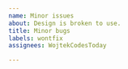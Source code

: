 ```yaml
---
name: Minor issues
about: Design is broken to use.
title: Minor bugs
labels: wontfix
assignees: WojtekCodesToday

---
```



